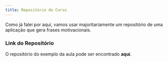 ```yaml
---
title: Repositório do Curso
---
```


Como já falei por aqui, vamos usar majoritariamente um repositório de uma aplicação que gera frases motivacionais.

### Link do Repositório

O repositório do exemplo da aula pode ser encontrado **aqui**.

